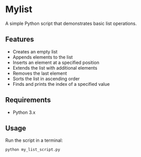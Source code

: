 # Mylist


A simple Python script that demonstrates basic list operations.

## Features
- Creates an empty list
- Appends elements to the list
- Inserts an element at a specified position
- Extends the list with additional elements
- Removes the last element
- Sorts the list in ascending order
- Finds and prints the index of a specified value

## Requirements
- Python 3.x

## Usage
Run the script in a terminal:
```bash
python my_list_script.py
